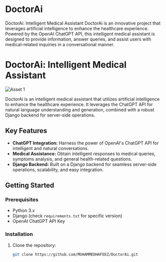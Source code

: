 # DoctorAi
DoctorAi: Intelligent Medical Assistant  DoctorAi is an innovative project that leverages artificial intelligence to enhance the healthcare experience. Powered by the OpenAI ChatGPT API, this intelligent medical assistant is designed to provide information, answer queries, and assist users with medical-related inquiries in a conversational manner.


# DoctorAi: Intelligent Medical Assistant

![Asset 1](https://github.com/MUHAMMEDHAFEEZ/DoctorAi/assets/125500179/df4b542e-d836-45eb-9012-977f48534f41)


DoctorAi is an intelligent medical assistant that utilizes artificial intelligence to enhance the healthcare experience. It leverages the ChatGPT API for natural language understanding and generation, combined with a robust Django backend for server-side operations.

## Key Features

- **ChatGPT Integration:** Harness the power of OpenAI's ChatGPT API for intelligent and natural conversations.
- **Medical Assistance:** Obtain intelligent responses to medical queries, symptoms analysis, and general health-related questions.
- **Django Backend:** Built on a Django backend for seamless server-side operations, scalability, and easy integration.

## Getting Started

### Prerequisites

- Python 3.x
- Django (check `requirements.txt` for specific version)
- OpenAI ChatGPT API Key

### Installation

1. Clone the repository:

   ```bash
   git clone https://github.com/MUHAMMEDHAFEEZ/DoctorAi.git
